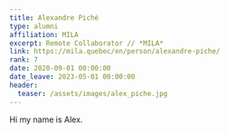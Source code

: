 ```yaml
---
title: Alexandre Piché
type: alumni
affiliation: MILA
excerpt: Remote Collaborator // *MILA*
link: https://mila.quebec/en/person/alexandre-piche/
rank: 7
date: 2020-09-01 00:00:00
date_leave: 2023-05-01 00:00:00
header:
  teaser: /assets/images/alex_piche.jpg
---
```


Hi my name is Alex.
